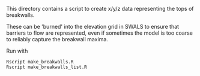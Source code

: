 This directory contains a script to create x/y/z data representing the tops of
breakwalls.

These can be 'burned' into the elevation grid in SWALS to ensure that barriers
to flow are represented, even if sometimes the model is too coarse to reliably
capture the breakwall maxima.

Run with

    Rscript make_breakwalls.R
    Rscript make_breakwalls_list.R
